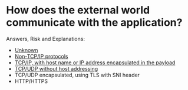 # How does the external world communicate with the application?

Answers, Risk and Explanations:

* [Unknown](./03-app-architecture/apparcq02/exp01.md)<div class="risk-box unknown"></div>
* [Non-TCP/IP protocols](./03-app-architecture/apparcq02/exp02.md)<div class="risk-box high"></div>
* [TCP/IP, with host name or IP address encapsulated in the payload](./03-app-architecture/apparcq02/exp03.md)<div class="risk-box high"></div>
* [TCP/UDP without host addressing](./03-app-architecture/apparcq02/exp04.md)<div class="risk-box medium"></div>
* TCP/UDP encapsulated, using TLS with SNI header<div class="risk-box low"></div>
* HTTP/HTTPS<div class="risk-box low"></div>
